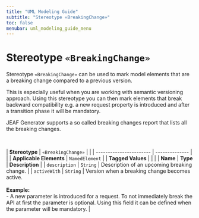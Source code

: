 ```yaml
---
title: "UML Modeling Guide"
subtitle: "Stereotype «BreakingChange»"
toc: false
menubar: uml_modeling_guide_menu
---
```


# Stereotype `«BreakingChange»`
Stereotype `«BreakingChange»` can be used to mark model elements that are a breaking change compared to a previous version. 

This is especially useful when you are working with semantic versioning approach. Using this stereotype you can then mark elements that break backward compatibility e.g. a new request property is introduced and after a transition phase it will be mandatory.

JEAF Generator supports a so called breaking changes report that lists all the breaking changes.
 

<br>

| **Stereotype**          | `«BreakingChange»` | |
| ----------------------- | -------------- | |
| **Applicable Elements** | `NamedElement`        |
| **Tagged Values**       |                       |                                                                                                                                                                                                          |
| **Name**                | **Type**              | **Description**                                                                                                                                                                                          |
| `description`   | `String` | Description of an upcoming breaking change. |
| `activeWith`   | `String` | Version when a breaking change becomes active. <br><br>**Example:**<br>- A new parameter is introduced for a request. To not immediately break the API at first the parameter is optional. Using this field it can be defined when the parameter will be mandatory. |


    